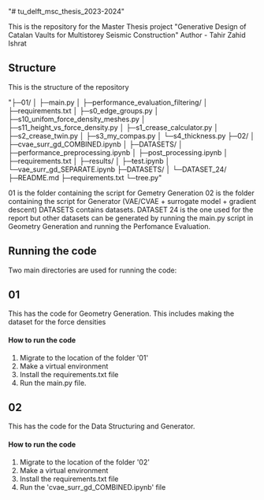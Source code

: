 "# tu_delft_msc_thesis_2023-2024"

This is the repository for the Master Thesis project "Generative Design of Catalan Vaults for Multistorey Seismic Construction"
Author - Tahir Zahid Ishrat

## Structure
This is the structure of the repository

"├─01/
│ ├─main.py
│ ├─performance_evaluation_filtering/
│ ├─requirements.txt
│ ├─s0_edge_groups.py
│ ├─s10_unifom_force_density_meshes.py
│ ├─s11_height_vs_force_density.py
│ ├─s1_crease_calculator.py
│ ├─s2_crease_twin.py
│ ├─s3_my_compas.py
│ └─s4_thickness.py
├─02/
│ ├─cvae_surr_gd_COMBINED.ipynb
│ ├─DATASETS/
│ ├─performance_preprocessing.ipynb
│ ├─post_processing.ipynb
│ ├─requirements.txt
│ ├─results/
│ ├─test.ipynb
│ └─vae_surr_gd_SEPARATE.ipynb
├─DATASETS/
│ └─DATASET_24/
├─README.md
├─requirements.txt
└─tree.py"

01 is the folder containing the script for Gemetry Generation
02 is the folder containing the script for Generator (VAE/CVAE + surrogate model + gradient descent)
DATASETS contains datasets. DATASET 24 is the one used for the report but other datasets can be generated by running the main.py script in Geometry Generation and running the Perfomance Evaluation. 


## Running the code
Two main directories are used for running the code:

## 01
This has the code for Geometry Generation. 
This includes making the dataset for the force densities

#### How to run the code
1. Migrate to the location of the folder '01'
2. Make a virtual environment
3. Install the requirements.txt file
4. Run the main.py file.

## 02
This has the code for the Data Structuring and Generator.

#### How to run the code
1. Migrate to the location of the folder '02'
2. Make a virtual environment
3. Install the requirements.txt file
4. Run the 'cvae_surr_gd_COMBINED.ipynb' file
